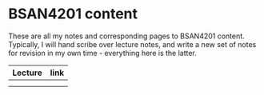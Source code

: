 # BSAN4201 content

These are all my notes and corresponding pages to BSAN4201 content. Typically, I will hand scribe over lecture notes, and write a new set of notes for revision in my own time - everything here is the latter.

| Lecture | link |
| ------- | ---- |
|         |      |
|         |      |
